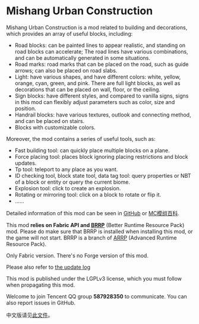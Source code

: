 # Mishang Urban Construction

Mishang Urban Construction is a mod related to building and decorations, which provides an array of useful blocks, including:

- Road blocks: can be painted lines to appear realistic, and standing on road blocks can accelerate; The road lines have various combinations, and can be automatically generated in some situations.
- Road marks: road marks that can be placed on the road, such as guide arrows; can also be placed on road slabs.
- Light: have various shapes, and have different colors: white, yellow, orange, cyan, green, and pink. There are full light blocks, as well as decorations that can be placed on wall, floor, or the ceiling.
- Sign blocks: have different styles, and compared to vanilla signs, signs in this mod can flexibly adjust parameters such as color, size and position.
- Handrail blocks: have various textures, outlook and connecting method, and can be placed on stairs.
- Blocks with customizable colors.

Moreover, the mod contains a series of useful tools, such as:

- Fast building tool: can quickly place multiple blocks on a plane.
- Force placing tool: places block ignoring placing restrictions and block updates.
- Tp tool: teleport to any place as you want.
- ID checking tool, block state tool, data tag tool: query properties or NBT of a block or entity or query the current biome.
- Explosion tool: click to create an explosion.
- Rotating or mirroring tool: click on a block to rotate or flip it.
- ……

Detailed information of this mod can be seen in [GitHub](https://github.com/SolidBlock-cn/mishanguc/wiki) or [MC模组百科](https://www.mcmod.cn/class/5743.html).

This mod **relies on Fabric API and [BRRP](https://github.com/SolidBlock-cn/BRRP)** (Better Runtime Resource Pack) mod. Please do make sure that BRRP is installed when installing this mod, or the game will not start. BRRP is a branch of [ARRP](https://github.com/Devan-Kerman/ARRP) (Advanced Runtime Resource Pack).

Only Fabric version. There's no Forge version of this mod.

Please also refer to [the update log](UpdateLog-en.md)

This mod is published under the LGPLv3 license, which you must follow when propagating this mod.

Welcome to join Tencent QQ group **587928350** to communicate. You can also report issues in GitHub.

中文版请见[此文件](README.md)。